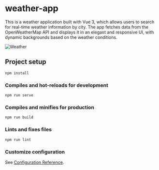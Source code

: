 # weather-app
This is a weather application built with Vue 3, which allows users to search for real-time weather information by city. The app fetches data from the OpenWeatherMap API and displays it in an elegant and responsive UI, with dynamic backgrounds based on the weather conditions.

![Weather](https://github.com/user-attachments/assets/383cd880-8530-4a71-ac06-51dce5590edc)


## Project setup
```
npm install
```

### Compiles and hot-reloads for development
```
npm run serve
```

### Compiles and minifies for production
```
npm run build
```

### Lints and fixes files
```
npm run lint
```

### Customize configuration
See [Configuration Reference](https://cli.vuejs.org/config/).
